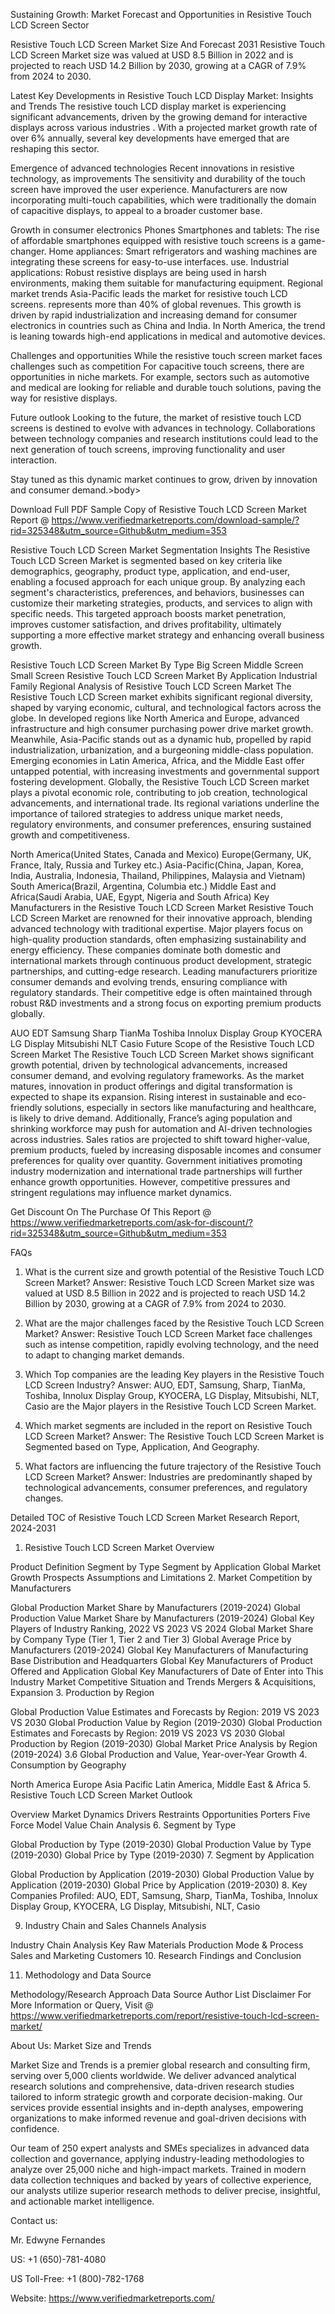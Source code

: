 Sustaining Growth: Market Forecast and Opportunities in Resistive Touch LCD Screen Sector


Resistive Touch LCD Screen Market Size And Forecast 2031
Resistive Touch LCD Screen Market size was valued at USD 8.5 Billion in 2022 and is projected to reach USD 14.2 Billion by 2030, growing at a CAGR of 7.9% from 2024 to 2030.

Latest Key Developments in Resistive Touch LCD Display Market: Insights and Trends
The resistive touch LCD display market is experiencing significant advancements, driven by the growing demand for interactive displays across various industries . With a projected market growth rate of over 6% annually, several key developments have emerged that are reshaping this sector.

Emergence of advanced technologies
Recent innovations in resistive technology, as improvements The sensitivity and durability of the touch screen have improved the user experience. Manufacturers are now incorporating multi-touch capabilities, which were traditionally the domain of capacitive displays, to appeal to a broader customer base.

Growth in consumer electronics
Phones Smartphones and tablets: The rise of affordable smartphones equipped with resistive touch screens is a game-changer.
Home appliances: Smart refrigerators and washing machines are integrating these screens for easy-to-use interfaces. use.
Industrial applications: Robust resistive displays are being used in harsh environments, making them suitable for manufacturing equipment.
Regional market trends
Asia-Pacific leads the market for resistive touch LCD screens. represents more than 40% of global revenues. This growth is driven by rapid industrialization and increasing demand for consumer electronics in countries such as China and India. In North America, the trend is leaning towards high-end applications in medical and automotive devices.

Challenges and opportunities
While the resistive touch screen market faces challenges such as competition For capacitive touch screens, there are opportunities in niche markets. For example, sectors such as automotive and medical are looking for reliable and durable touch solutions, paving the way for resistive displays.

Future outlook
Looking to the future, the market of resistive touch LCD screens is destined to evolve with advances in technology. Collaborations between technology companies and research institutions could lead to the next generation of touch screens, improving functionality and user interaction.

Stay tuned as this dynamic market continues to grow, driven by innovation and consumer demand.>body>

Download Full PDF Sample Copy of Resistive Touch LCD Screen Market Report @ https://www.verifiedmarketreports.com/download-sample/?rid=325348&utm_source=Github&utm_medium=353

Resistive Touch LCD Screen Market Segmentation Insights
The Resistive Touch LCD Screen Market is segmented based on key criteria like demographics, geography, product type, application, and end-user, enabling a focused approach for each unique group. By analyzing each segment's characteristics, preferences, and behaviors, businesses can customize their marketing strategies, products, and services to align with specific needs. This targeted approach boosts market penetration, improves customer satisfaction, and drives profitability, ultimately supporting a more effective market strategy and enhancing overall business growth.

Resistive Touch LCD Screen Market By Type
Big Screen
Middle Screen
Small Screen
Resistive Touch LCD Screen Market By Application
Industrial
Family
Regional Analysis of Resistive Touch LCD Screen Market
The Resistive Touch LCD Screen market exhibits significant regional diversity, shaped by varying economic, cultural, and technological factors across the globe. In developed regions like North America and Europe, advanced infrastructure and high consumer purchasing power drive market growth. Meanwhile, Asia-Pacific stands out as a dynamic hub, propelled by rapid industrialization, urbanization, and a burgeoning middle-class population. Emerging economies in Latin America, Africa, and the Middle East offer untapped potential, with increasing investments and governmental support fostering development. Globally, the Resistive Touch LCD Screen market plays a pivotal economic role, contributing to job creation, technological advancements, and international trade. Its regional variations underline the importance of tailored strategies to address unique market needs, regulatory environments, and consumer preferences, ensuring sustained growth and competitiveness.

North America(United States, Canada and Mexico)
Europe(Germany, UK, France, Italy, Russia and Turkey etc.)
Asia-Pacific(China, Japan, Korea, India, Australia, Indonesia, Thailand, Philippines, Malaysia and Vietnam)
South America(Brazil, Argentina, Columbia etc.)
Middle East and Africa(Saudi Arabia, UAE, Egypt, Nigeria and South Africa)
Key Manufacturers in the Resistive Touch LCD Screen Market
Resistive Touch LCD Screen Market are renowned for their innovative approach, blending advanced technology with traditional expertise. Major players focus on high-quality production standards, often emphasizing sustainability and energy efficiency. These companies dominate both domestic and international markets through continuous product development, strategic partnerships, and cutting-edge research. Leading manufacturers prioritize consumer demands and evolving trends, ensuring compliance with regulatory standards. Their competitive edge is often maintained through robust R&D investments and a strong focus on exporting premium products globally.

AUO
EDT
Samsung
Sharp
TianMa
Toshiba
Innolux Display Group
KYOCERA
LG Display
Mitsubishi
NLT
Casio
Future Scope of the Resistive Touch LCD Screen Market
The Resistive Touch LCD Screen Market shows significant growth potential, driven by technological advancements, increased consumer demand, and evolving regulatory frameworks. As the market matures, innovation in product offerings and digital transformation is expected to shape its expansion. Rising interest in sustainable and eco-friendly solutions, especially in sectors like manufacturing and healthcare, is likely to drive demand. Additionally, France’s aging population and shrinking workforce may push for automation and AI-driven technologies across industries. Sales ratios are projected to shift toward higher-value, premium products, fueled by increasing disposable incomes and consumer preferences for quality over quantity. Government initiatives promoting industry modernization and international trade partnerships will further enhance growth opportunities. However, competitive pressures and stringent regulations may influence market dynamics.

Get Discount On The Purchase Of This Report @ https://www.verifiedmarketreports.com/ask-for-discount/?rid=325348&utm_source=Github&utm_medium=353

FAQs
1. What is the current size and growth potential of the Resistive Touch LCD Screen Market?
Answer: Resistive Touch LCD Screen Market size was valued at USD 8.5 Billion in 2022 and is projected to reach USD 14.2 Billion by 2030, growing at a CAGR of 7.9% from 2024 to 2030.

2. What are the major challenges faced by the Resistive Touch LCD Screen Market?
Answer: Resistive Touch LCD Screen Market face challenges such as intense competition, rapidly evolving technology, and the need to adapt to changing market demands.

3. Which Top companies are the leading Key players in the Resistive Touch LCD Screen Industry?
Answer: AUO, EDT, Samsung, Sharp, TianMa, Toshiba, Innolux Display Group, KYOCERA, LG Display, Mitsubishi, NLT, Casio are the Major players in the Resistive Touch LCD Screen Market.

4. Which market segments are included in the report on Resistive Touch LCD Screen Market?
Answer: The Resistive Touch LCD Screen Market is Segmented based on Type, Application, And Geography.

5. What factors are influencing the future trajectory of the Resistive Touch LCD Screen Market?
Answer: Industries are predominantly shaped by technological advancements, consumer preferences, and regulatory changes.

Detailed TOC of Resistive Touch LCD Screen Market Research Report, 2024-2031
1. Resistive Touch LCD Screen Market Overview

Product Definition
Segment by Type
Segment by Application
Global Market Growth Prospects
Assumptions and Limitations
2. Market Competition by Manufacturers

Global Production Market Share by Manufacturers (2019-2024)
Global Production Value Market Share by Manufacturers (2019-2024)
Global Key Players of Industry Ranking, 2022 VS 2023 VS 2024
Global Market Share by Company Type (Tier 1, Tier 2 and Tier 3)
Global Average Price by Manufacturers (2019-2024)
Global Key Manufacturers of Manufacturing Base Distribution and Headquarters
Global Key Manufacturers of Product Offered and Application
Global Key Manufacturers of Date of Enter into This Industry
Market Competitive Situation and Trends
Mergers & Acquisitions, Expansion
3. Production by Region

Global Production Value Estimates and Forecasts by Region: 2019 VS 2023 VS 2030
Global Production Value by Region (2019-2030)
Global Production Estimates and Forecasts by Region: 2019 VS 2023 VS 2030
Global Production by Region (2019-2030)
Global Market Price Analysis by Region (2019-2024) 3.6 Global Production and Value, Year-over-Year Growth
4. Consumption by Geography

North America
Europe
Asia Pacific
Latin America, Middle East & Africa
5. Resistive Touch LCD Screen Market Outlook

Overview
Market Dynamics
Drivers
Restraints
Opportunities
Porters Five Force Model
Value Chain Analysis 
6. Segment by Type

Global Production by Type (2019-2030)
Global Production Value by Type (2019-2030)
Global Price by Type (2019-2030)
7. Segment by Application

Global Production by Application (2019-2030)
Global Production Value by Application (2019-2030)
Global Price by Application (2019-2030)
8. Key Companies Profiled: AUO, EDT, Samsung, Sharp, TianMa, Toshiba, Innolux Display Group, KYOCERA, LG Display, Mitsubishi, NLT, Casio

9. Industry Chain and Sales Channels Analysis

Industry Chain Analysis
Key Raw Materials
Production Mode & Process
Sales and Marketing
Customers
10. Research Findings and Conclusion

11. Methodology and Data Source

Methodology/Research Approach
Data Source
Author List
Disclaimer
For More Information or Query, Visit @ https://www.verifiedmarketreports.com/report/resistive-touch-lcd-screen-market/

About Us: Market Size and Trends

Market Size and Trends is a premier global research and consulting firm, serving over 5,000 clients worldwide. We deliver advanced analytical research solutions and comprehensive, data-driven research studies tailored to inform strategic growth and corporate decision-making. Our services provide essential insights and in-depth analyses, empowering organizations to make informed revenue and goal-driven decisions with confidence.

Our team of 250 expert analysts and SMEs specializes in advanced data collection and governance, applying industry-leading methodologies to analyze over 25,000 niche and high-impact markets. Trained in modern data collection techniques and backed by years of collective experience, our analysts utilize superior research methods to deliver precise, insightful, and actionable market intelligence.

Contact us:

Mr. Edwyne Fernandes

US: +1 (650)-781-4080

US Toll-Free: +1 (800)-782-1768

Website: https://www.verifiedmarketreports.com/
